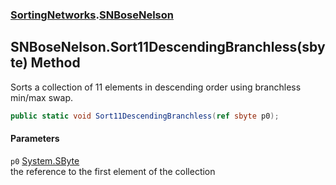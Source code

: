 ### [SortingNetworks](SortingNetworks.md 'SortingNetworks').[SNBoseNelson](SortingNetworks_SNBoseNelson.md 'SortingNetworks.SNBoseNelson')
## SNBoseNelson.Sort11DescendingBranchless(sbyte) Method
Sorts a collection of 11 elements in descending order using branchless min/max swap.  
```csharp
public static void Sort11DescendingBranchless(ref sbyte p0);
```
#### Parameters
<a name='SortingNetworks_SNBoseNelson_Sort11DescendingBranchless(sbyte)_p0'></a>
`p0` [System.SByte](https://docs.microsoft.com/en-us/dotnet/api/System.SByte 'System.SByte')  
the reference to the first element of the collection
  
